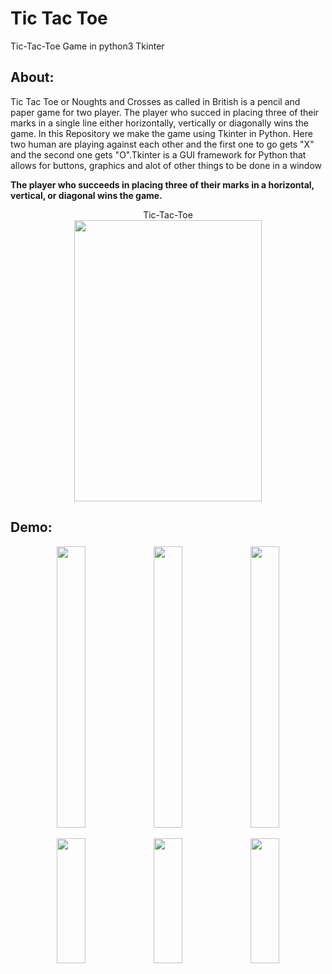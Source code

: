 # Tic Tac Toe 
Tic-Tac-Toe Game in python3 Tkinter

## About:
Tic Tac Toe or Noughts and Crosses as called in British is a pencil and paper game for two player. The player who succed in placing three of their marks in a single line either horizontally, vertically or diagonally wins the game. In this Repository we make the game using Tkinter in Python. Here two human are playing against each other and the first one to go gets "X" and the second one gets "O".Tkinter is a GUI framework for Python that allows for buttons, graphics and alot of other things to be done in a window

**The player who succeeds in placing three of their marks in a horizontal, vertical, or diagonal wins the game.**


<p align="center">Tic-Tac-Toe<br>
  <img src="https://github.com/SaiSwarup27/Tic-Tac-Toe-using-Tkinter/blob/e50df2bf79108a90693422f312e047a10a4222d0/images/Tic%20Tac%20Toe.png" width="300" height="450"><p/>

## Demo:

<p align="center" width="100%">
    <img width="30%" height="450" src="https://github.com/SaiSwarup27/Tic-Tac-Toe-using-Tkinter/blob/master/images/player1_winning.png">
    <img width="30%" height="450" src="https://github.com/SaiSwarup27/Tic-Tac-Toe-using-Tkinter/blob/master/images/player2_winning.png">
    <img width="30%" height="450" src="https://github.com/SaiSwarup27/Tic-Tac-Toe-using-Tkinter/blob/master/images/match_draw.png">
</p>
<p align="center" width="100%">
    <img width="30%" height="200" src="https://github.com/SaiSwarup27/Tic-Tac-Toe-using-Tkinter/blob/master/images/player1_winningmsg.png">
    <img width="30%" height="200" src="https://github.com/SaiSwarup27/Tic-Tac-Toe-using-Tkinter/blob/master/images/player2_winningmsg.png">
    <img width="30%" height="200" src="https://github.com/SaiSwarup27/Tic-Tac-Toe-using-Tkinter/blob/master/images/match_drawmsg.png">
</p>

